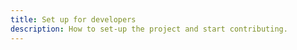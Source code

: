```yaml
---
title: Set up for developers
description: How to set-up the project and start contributing.
---
```

